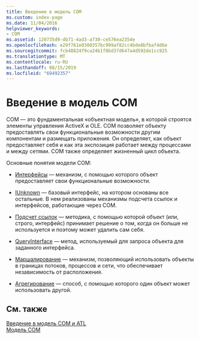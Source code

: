 ```yaml
---
title: Введение в модель COM
ms.custom: index-page
ms.date: 11/04/2016
helpviewer_keywords:
- COM
ms.assetid: 120735d9-db71-4ad3-a730-ce576ea2354e
ms.openlocfilehash: e29f761e0380357bc999af82cc4bde8bfbaf4d6e
ms.sourcegitcommit: fcb48824f9ca24b1f8bd37d647a4d592de1cc925
ms.translationtype: MT
ms.contentlocale: ru-RU
ms.lasthandoff: 08/15/2019
ms.locfileid: "69492357"
---
```

# <a name="introduction-to-com"></a>Введение в модель COM

COM — это фундаментальная «объектная модель», в которой строятся элементы управления ActiveX и OLE. COM позволяет объекту предоставлять свои функциональные возможности другим компонентам и размещать приложения. Он определяет, как объект предоставляет себя и как эта экспозиция работает между процессами и между сетями. COM также определяет жизненный цикл объекта.

Основные понятия модели COM:

- [Интерфейсы](../atl/interfaces-atl.md) — механизм, с помощью которого объект предоставляет свои функциональные возможности.

- [IUnknown](../atl/iunknown.md) — базовый интерфейс, на котором основаны все остальные. В нем реализованы механизмы подсчета ссылок и интерфейсов, работающие через COM.

- [Подсчет ссылок](../atl/reference-counting.md) — методика, с помощью которой объект (или, строго, интерфейс) принимает решение о том, когда он больше не используется и поэтому может удалить сам себя.

- [QueryInterface](../atl/queryinterface.md) — метод, используемый для запроса объекта для заданного интерфейса.

- [Маршалирование](../atl/marshaling.md) — механизм, позволяющий использовать объекты в границах потоков, процессов и сети, что обеспечивает независимость от расположения.

- [Агрегирование](../atl/aggregation.md) — способ, с помощью которого один объект может использовать другой.

## <a name="see-also"></a>См. также

[Введение в модель COM и ATL](../atl/introduction-to-com-and-atl.md)<br/>
[Модель COM](/windows/win32/com/the-component-object-model)
